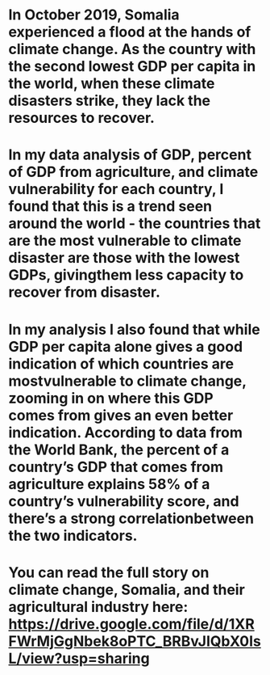 # In October 2019, Somalia experienced a flood at the hands of climate change. As the country with the second lowest GDP per capita in the world, when these climate disasters strike, they lack the resources to recover. 

# In my data analysis of GDP, percent of GDP from agriculture, and climate vulnerability for each country, I found that this is a trend seen around the world - the countries that are the most vulnerable to climate disaster are those with the lowest GDPs, givingthem less capacity to recover from disaster. 

# In my analysis I also found that while GDP per capita alone gives a good indication of which countries are mostvulnerable to climate change, zooming in on where this GDP comes from gives an even better indication. According to data from the World Bank, the percent of a country’s GDP that comes from agriculture explains 58% of a country’s vulnerability score, and there’s a strong correlationbetween the two indicators.

# You can read the full story on climate change, Somalia, and their agricultural industry here: https://drive.google.com/file/d/1XRFWrMjGgNbek8oPTC_BRBvJIQbX0IsL/view?usp=sharing
